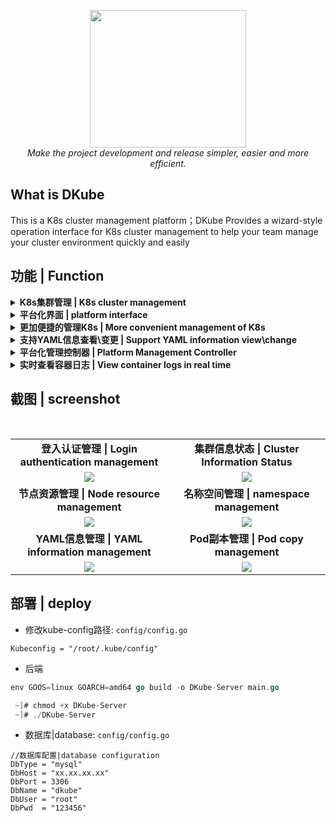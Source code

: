 <div style="text-align: center"></div>
  <p align="center">
  <img src="https://user-images.githubusercontent.com/42825450/201523059-ed28e427-e1b6-443a-8326-100460e6dec9.jpg" width="250px" height="220px">
      <br>
      <i>Make the project development and release simpler, easier and more efficient.</i>
  </p>
</div>



## What is DKube
This is a K8s cluster management platform；DKube Provides a wizard-style operation interface for K8s cluster management to help your team manage your cluster environment quickly and easily

## 功能 | Function

<details>
  <summary><b> K8s集群管理 | K8s cluster management</b></summary>
</details>

<details>
  <summary><b> 平台化界面 | platform interface</b></summary>
</details>

<details>
  <summary><b> 更加便捷的管理K8s | More convenient management of K8s</b></summary>
</details>

<details>
  <summary><b> 支持YAML信息查看\变更 | Support YAML information view\change</b></summary>
</details>

<details>
  <summary><b> 平台化管理控制器 | Platform Management Controller</b></summary>
</details>

<details>
  <summary><b> 实时查看容器日志 | View container logs in real time</b></summary>
</details>

## 截图 | screenshot
<br/>
<table>
    <tr>
      <td width="50%" align="center"><b>登入认证管理 | Login authentication management</b></td>
      <td width="50%" align="center"><b>集群信息状态 | Cluster Information Status</b></td>
    </tr>
    <tr>
        <td width="50%" align="center"><img src="https://user-images.githubusercontent.com/42825450/193593148-4d258b30-b972-4583-b359-32978a8a8637.jpg?raw=true"></td>
        <td width="50%" align="center"><img src="https://user-images.githubusercontent.com/42825450/193593170-3373dabd-8d5d-4a01-a59f-49851f11f433.jpg?raw=true"></td>
    </tr>
    <tr>
      <td width="50%" align="center"><b>节点资源管理 | Node resource management</b></td>
      <td width="50%" align="center"><b>名称空间管理 | namespace management</b></td>
    </tr>
        <td width="50%" align="center"><img src="https://user-images.githubusercontent.com/42825450/193593569-daebc649-f6c4-45a2-88f6-2aa4860c3dea.jpg?raw=true"></td>
        <td width="50%" align="center"><img src="https://user-images.githubusercontent.com/42825450/193593579-e0539ab0-6b22-4060-b254-c6495fb87cbd.jpg?raw=true"></td>
    <tr>
    </tr>
    <tr>
      <td width="50%" align="center"><b>YAML信息管理 | YAML information management</b></td>
      <td width="50%" align="center"><b>Pod副本管理 | Pod copy management</b></td>
    </tr>
        <td width="50%" align="center"><img src="https://user-images.githubusercontent.com/42825450/193593867-4a98bd0f-a910-4b90-92e3-6a3164d0c241.jpg?raw=true"></td>
        <td width="50%" align="center"><img src="https://user-images.githubusercontent.com/42825450/193593871-ee004cb8-42cb-427a-a0cc-fa1e15e7d466.jpg?raw=true"></td>
    <tr>
    </tr>
</table>


## 部署 | deploy
- 修改kube-config路径: `config/config.go`

```shell
Kubeconfig = "/root/.kube/config"
```

- 后端
```go
env GOOS=linux GOARCH=amd64 go build -o DKube-Server main.go

 ~]# chmod +x DKube-Server 
 ~]# ./DKube-Server
```

- 数据库|database: `config/config.go`
```shell
//数据库配置|database configuration
DbType = "mysql"
DbHost = "xx.xx.xx.xx"
DbPort = 3306
DbName = "dkube"
DbUser = "root"
DbPwd  = "123456"
```
